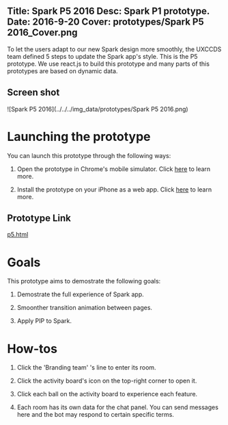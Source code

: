 Title: Spark P5 2016
Desc: Spark P1 prototype.
Date: 2016-9-20
Cover: prototypes/Spark P5 2016_Cover.png
---

To let the users adapt to our new Spark design more smoothly, the UXCCDS team defined 5 steps to update the Spark app's style. This is the P5 prototype. We use react.js to build this prototype and many parts of this prototypes are based on dynamic data.

## Screen shot

![Spark P5 2016](../../../img_data/prototypes/Spark P5 2016.png)

# Launching the prototype

You can launch this prototype through the following ways: 

1) Open the prototype in Chrome's mobile simulator. Click [here](../guide/chrome's-mobile-simulator.html) to learn more.

2) Install the prototype on your iPhone as a web app. Click [here](../guide/install-web-app.html) to learn more.

## Prototype Link

[p5.html](https://uxccds.github.io/SparkMobile/v2/page/p5.html)

# Goals

This prototype aims to demostrate the following goals:

1) Demostrate the full experience of Spark app.

2) Smoonther transition animation between pages.

3) Apply PIP to Spark.

# How-tos

1) Click the 'Branding team' 's line to enter its room.

2) Click the activity board's icon on the top-right corner to open it.

3) Click each ball on the activity board to experience each feature.

4) Each room has its own data for the chat panel. You can send messages here and the bot may respond to certain specific terms.


